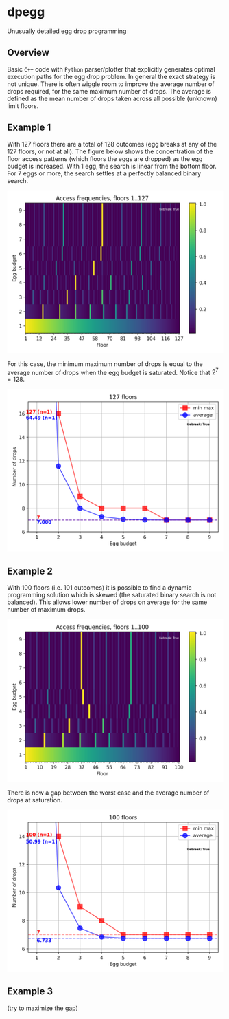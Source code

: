 # dpegg
Unusually detailed egg drop programming

## Overview
Basic `C++` code with `Python` parser/plotter that explicitly generates optimal execution paths for the egg drop problem. In general the exact strategy is not unique. There is often wiggle room to improve the average number of drops required, for the same maximum number of drops. The average is defined as the mean number of drops taken across all possible (unknown) limit floors.

## Example 1
With $127$ floors there are a total of $128$ outcomes (egg breaks at any of the 127 floors, or not at all). The figure below shows the concentration of the floor access patterns (which floors the eggs are dropped) as the egg budget is increased. With $1$ egg, the search is linear from the bottom floor. For $7$ eggs or more, the search settles at a perfectly balanced binary search.

![Access patterns, 128 outcomes](/readme-figures/dpegg-out-127-access.png)

For this case, the minimum maximum number of drops is equal to the average number of drops when the egg budget is saturated. Notice that $2^7=128$. 

![Drops required, 128 outcomes](/readme-figures/dpegg-out-127-drops.png)

## Example 2
With $100$ floors (i.e. $101$ outcomes) it is possible to find a dynamic programming solution which is skewed (the saturated binary search is not balanced). This allows lower number of drops on average for the same number of maximum drops.

![Access patterns, 101 outcomes](/readme-figures/dpegg-out-100-access.png)

There is now a gap between the worst case and the average number of drops at saturation.

![Drops required, 101 outcomes](/readme-figures/dpegg-out-100-drops.png)

## Example 3
(try to maximize the gap)